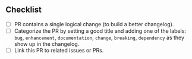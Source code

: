 


## Checklist

- [ ] PR contains a single logical change (to build a better changelog).
- [ ] Categorize the PR by setting a good title and adding one of the labels:
      `bug`, `enhancement`, `documentation`, `change`, `breaking`, `dependency`
      as they show up in the changelog.
- [ ] Link this PR to related issues or PRs.

<!--
Thank you for your pull request. Please provide a description above and
review the checklist.

Contributors guide: ./CONTRIBUTING.md

Remove items that do not apply. For completed items, change [ ] to [x].
These things are not required to open a PR and can be done afterwards,
while the PR is open.
-->

